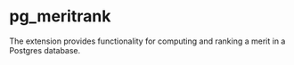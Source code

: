 # pg_meritrank
The extension provides functionality for computing and ranking a merit in a Postgres database.
